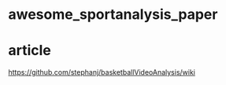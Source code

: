 # awesome_sportanalysis_paper

# article
https://github.com/stephanj/basketballVideoAnalysis/wiki


